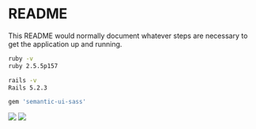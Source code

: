 # README

This README would normally document whatever steps are necessary to get the
application up and running.


```bash
ruby -v 
ruby 2.5.5p157 

rails -v
Rails 5.2.3

gem 'semantic-ui-sass'
```


![](https://i.imgur.com/qSAa6t3.png)
![](https://i.imgur.com/Y33nxwy.png)